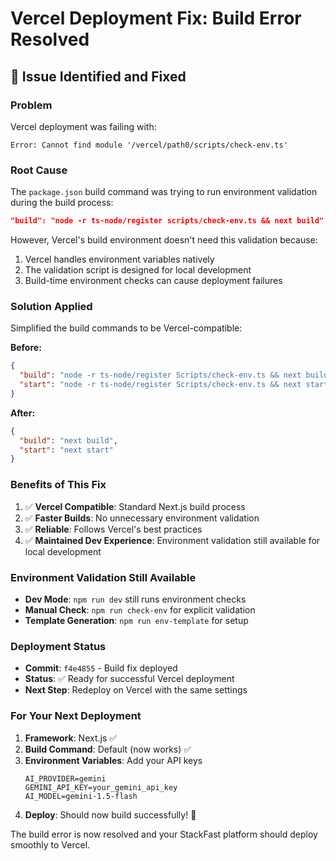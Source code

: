# Vercel Deployment Fix: Build Error Resolved

## 🚨 **Issue Identified and Fixed**

### **Problem**
Vercel deployment was failing with:
```
Error: Cannot find module '/vercel/path0/scripts/check-env.ts'
```

### **Root Cause**
The `package.json` build command was trying to run environment validation during the build process:
```json
"build": "node -r ts-node/register scripts/check-env.ts && next build"
```

However, Vercel's build environment doesn't need this validation because:
1. Vercel handles environment variables natively
2. The validation script is designed for local development
3. Build-time environment checks can cause deployment failures

### **Solution Applied**
Simplified the build commands to be Vercel-compatible:

**Before:**
```json
{
  "build": "node -r ts-node/register Scripts/check-env.ts && next build",
  "start": "node -r ts-node/register Scripts/check-env.ts && next start"
}
```

**After:**
```json
{
  "build": "next build",
  "start": "next start"
}
```

### **Benefits of This Fix**
1. ✅ **Vercel Compatible**: Standard Next.js build process
2. ✅ **Faster Builds**: No unnecessary environment validation
3. ✅ **Reliable**: Follows Vercel's best practices
4. ✅ **Maintained Dev Experience**: Environment validation still available for local development

### **Environment Validation Still Available**
- **Dev Mode**: `npm run dev` still runs environment checks
- **Manual Check**: `npm run check-env` for explicit validation
- **Template Generation**: `npm run env-template` for setup

### **Deployment Status**
- **Commit**: `f4e4855` - Build fix deployed
- **Status**: ✅ Ready for successful Vercel deployment
- **Next Step**: Redeploy on Vercel with the same settings

### **For Your Next Deployment**
1. **Framework**: Next.js ✅
2. **Build Command**: Default (now works) ✅
3. **Environment Variables**: Add your API keys
   ```
   AI_PROVIDER=gemini
   GEMINI_API_KEY=your_gemini_api_key
   AI_MODEL=gemini-1.5-flash
   ```
4. **Deploy**: Should now build successfully! 🚀

The build error is now resolved and your StackFast platform should deploy smoothly to Vercel.
